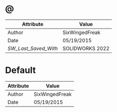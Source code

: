 # @
| Attribute | Value |
| ---  | ---     |
| Author | SixWingedFreak |
| Date | 05/19/2015 |
| _SW_Last_Saved_With_ | SOLIDWORKS 2022 |
# Default
| Attribute | Value |
| ---  | ---     |
| Author | SixWingedFreak |
| Date | 05/19/2015 |
